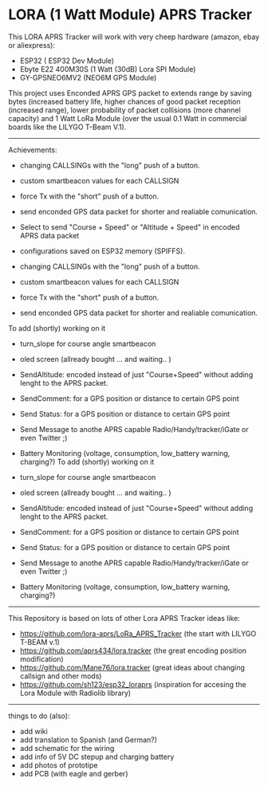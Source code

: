 # LORA (1 Watt Module) APRS Tracker

This LORA APRS Tracker will work with very cheep hardware (amazon, ebay or aliexpress):
- ESP32             ( ESP32 Dev Module)
- Ebyte E22 400M30S  (1 Watt (30dB) Lora SPI Module)
- GY-GPSNEO6MV2     (NEO6M GPS Module)

This project uses Enconded APRS GPS packet to extends range by saving bytes (increased battery life, higher chances of good packet reception (increased range), lower probability of packet collisions (more channel capacity) and 1 Watt LoRa Module (over the usual 0.1 Watt in commercial boards like the LILYGO T-Beam V.1).

______________________________________________________________________

Achievements:

- changing CALLSINGs with the "long" push of a button.
- custom smartbeacon values for each CALLSIGN
- force Tx with the "short" push of a button.
- send enconded GPS data packet for shorter and realiable comunication.
- Select to send "Course + Speed" or "Altitude + Speed" in encoded APRS data packet

- configurations saved on ESP32 memory (SPIFFS).
- changing CALLSINGs with the "long" push of a button.
- custom smartbeacon values for each CALLSIGN
- force Tx with the "short" push of a button.
- send enconded GPS data packet for shorter and realiable comunication.

To add (shortly) working on it

- turn_slope for course angle smartbeacon
- oled screen (allready bought ... and waiting..  )
- SendAltitude: encoded instead of just "Course+Speed" without adding lenght to the APRS packet.
- SendComment: for a GPS position or distance to certain GPS point
- Send Status: for a GPS position or distance to certain GPS point
- Send Message to anothe APRS capable Radio/Handy/tracker/iGate or even Twitter ;)
- Battery Monitoring (voltage, consumption, low_battery warning, charging?)
To add (shortly) working on it

- turn_slope for course angle smartbeacon
- oled screen (allready bought ... and waiting.. )
- SendAltitude: encoded instead of just "Course+Speed" without adding lenght to the APRS packet.
- SendComment: for a GPS position or distance to certain GPS point
- Send Status: for a GPS position or distance to certain GPS point
- Send Message to anothe APRS capable Radio/Handy/tracker/iGate or even Twitter ;)
- Battery Monitoring (voltage, consumption, low_battery warning, charging?)

______________________________________________________________________
This Repository is based on lots of other Lora APRS Tracker ideas like:

- https://github.com/lora-aprs/LoRa_APRS_Tracker      (the start with LILYGO T-BEAM v.1)
- https://github.com/aprs434/lora.tracker             (the great encoding position modification)
- https://github.com/Mane76/lora.tracker              (great ideas about changing callsign and other mods)
- https://github.com/sh123/esp32_loraprs              (inspiration for accesing the Lora Module with Radiolib library)
______________________________________________________________________

things to do (also):
- add wiki 
- add translation to Spanish (and German?)
- add schematic for the wiring
- add info of 5V DC stepup and charging battery
- add photos of prototipe
- add PCB (with eagle and gerber)
